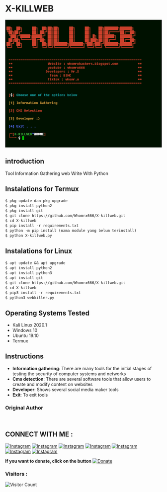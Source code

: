 # X-KILLWEB
![X-killweb preview](X-killweb.png)

## introduction
Tool Information Gathering web Write With Python

## Instalations for Termux
```
$ pkg update dan pkg upgrade
$ pkg install python2
$ pkg install git
$ git clone https://github.com/Whomrx666/X-killweb.git
$ cd X-killweb
$ pip install -r requirements.txt
$ python -m pip install (nama module yang belum terinstall)
$ python X-killweb.py
```
## Instalations for Linux
```
$ apt update && apt upgrade
$ apt install python2
$ apt install python3
$ apt install git
$ git clone https://github.com/Whomrx666/X-killweb.git
$ cd X-killweb
$ pip3 install -r requirements.txt
$ python3 webkiller.py 
```
## Operating Systems Tested
- Kali Linux 2020.1
- Windows 10
- Ubuntu 19.10
- Termux

## Instructions
- **Information gathering**: There are many tools for the initial stages of testing the security of computer systems and networks
- **Cms detection**: There are several software tools that allow users to create and modify content on websites
- **Developer**: Shows several social media maker tools
- **Exit**: To exit tools
### Original Author
<a href="https://github.com/Whomrx666"><img src="https://img.shields.io/badge/Original-Author-brightgreen.svg" alt=""/></a>

## CONNECT WITH ME :

[![Instagram](https://img.shields.io/badge/WEBSITE-VISIT-yellow?style=for-the-badge&logo=blogger)](https://whomrxhackers.blogspot.com/)
[![Instagram](https://img.shields.io/badge/TWITTER-FOLLOW-red?style=for-the-badge&logo=x)](https://twitter.com/whomrx666)
[![Instagram](https://img.shields.io/badge/YOUTUBE-SUBSCRIBE-red?style=for-the-badge&logo=youtube)](https://youtube.com/@whomrx666)
[![Instagram](https://img.shields.io/badge/FACEBOOK-LIKE-red?style=for-the-badge&logo=facebook)](https://facebook.com/https://www.facebook.com/whomrx.666)
[![Instagram](https://img.shields.io/badge/TELEGRAM-CONNECT-red?style=for-the-badge&logo=telegram)](https://t.me/Whomr_X)
[![Instagram](https://img.shields.io/badge/GMAIL-CONTACT-red?style=for-the-badge&logo=gmail)](mailto:whomrx666@gmail.com)
[![Instagram](https://img.shields.io/badge/TIKTOK-FOLLOW-red?style=for-the-badge&logo=tiktok)](https://www.tiktok.com/@whomr.x)

**If you want to donate, click on the button**
<a href="https://saweria.co/whomrx"><img title="Donate" src="https://img.shields.io/badge/Donate-X killweb-yellow?style=for-the-badge&logo=github"></a>

### Visitors :
![Visitor Count](https://profile-counter.glitch.me/Whomrx666/count.svg)
